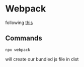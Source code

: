 # Webpack

following [this](https://webpack.js.org/guides/getting-started/)

## Commands

    npx webpack

will create our bundled js file in dist